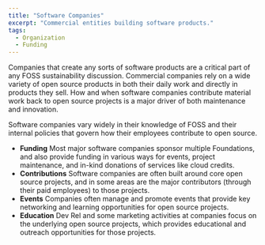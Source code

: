 ```yaml
---
title: "Software Companies"
excerpt: "Commercial entities building software products."
tags:
  - Organization
  - Funding
---
```


Companies that create any sorts of software products are a critical part of any FOSS sustainability discussion.  Commercial companies rely on a wide variety of open source products in both their daily work and directly in products they sell.  How and when software companies contribute material work back to open source projects is a major driver of both maintenance and innovation.

Software companies vary widely in their knowledge of FOSS and their internal policies that govern how their employees contribute to open source.  

- **Funding** Most major software companies sponsor multiple Foundations, and also provide funding in various ways for events, project maintenance, and in-kind donations of services like cloud credits.
- **Contributions** Software companies are often built around core open source projects, and in some areas are the major contributors (through their paid employees) to those projects.
- **Events** Companies often manage and promote events that provide key networking and learning opportunities for open source projects.
- **Education** Dev Rel and some marketing activities at companies focus on the underlying open source projects, which provides educational and outreach opportunities for those projects.
